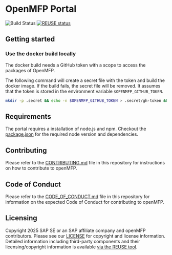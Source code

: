 # OpenMFP Portal

![Build Status](https://github.com/openmfp/portal/actions/workflows/pipeline.yaml/badge.svg)
[![REUSE status](
https://api.reuse.software/badge/github.com/openmfp/portal)](https://api.reuse.software/info/github.com/openmfp/portal)

## Getting started

### Use the docker build locally

The docker build needs a GitHub token with a scope to access the packages of OpenMFP.

The following command will create a secret file with the token and build the docker image. If the build fails, the secret file will be removed.
It assumes that the token is stored in the environment variable `$OPENMFP_GITHUB_TOKEN`.
```bash
mkdir -p .secret && echo -n $OPENMFP_GITHUB_TOKEN > .secret/gh-token && docker build --secret id=NODE_AUTH_TOKEN,src=.secret/gh-token . || rm .secret/gh-token
```

## Requirements

The portal requires a installation of node.js and npm.
Checkout the [package.json](package.json) for the required node version and dependencies.

## Contributing

Please refer to the [CONTRIBUTING.md](CONTRIBUTING.md) file in this repository for instructions on how to contribute to openMFP.

## Code of Conduct

Please refer to the [CODE_OF_CONDUCT.md](CODE_OF_CONDUCT.md) file in this repository for information on the expected Code of Conduct for contributing to openMFP.

## Licensing

Copyright 2025 SAP SE or an SAP affiliate company and openMFP contributors. Please see our [LICENSE](LICENSE) for copyright and license information. Detailed information including third-party components and their licensing/copyright information is available [via the REUSE tool](https://api.reuse.software/info/github.com/openmfp/portal).

